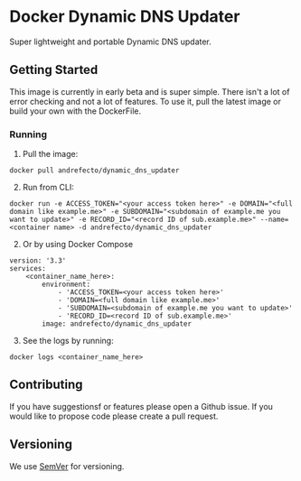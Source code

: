 # Docker Dynamic DNS Updater

Super lightweight and portable Dynamic DNS updater.

## Getting Started

This image is currently in early beta and is super simple. There isn't a lot of error checking and not a lot of features. To use it, pull the latest image or build your own with the DockerFile.

### Running

1. Pull the image:

```
docker pull andrefecto/dynamic_dns_updater
```

2. Run from CLI:

```
docker run -e ACCESS_TOKEN="<your access token here>" -e DOMAIN="<full domain like example.me>" -e SUBDOMAIN="<subdomain of example.me you want to update>" -e RECORD_ID="<record ID of sub.example.me>" --name=<container name> -d andrefecto/dynamic_dns_updater
```

2. Or by using Docker Compose

```
version: '3.3'
services:
    <container_name_here>:
        environment:
            - 'ACCESS_TOKEN=<your access token here>'
            - 'DOMAIN=<full domain like example.me>'
            - 'SUBDOMAIN=<subdomain of example.me you want to update>'
            - 'RECORD_ID=<record ID of sub.example.me>'
        image: andrefecto/dynamic_dns_updater
```

3. See the logs by running:

```
docker logs <container_name_here>
```

## Contributing

If you have suggestionsf or features please open a Github issue. If you would like to propose code please create a pull request.

## Versioning

We use [SemVer](http://semver.org/) for versioning.


